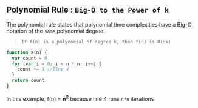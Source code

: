 ## Polynomial Rule : `Big-O to the Power of k`

The polynomial rule states that polynomial time complexities have a Big-O notation of
the `same` polynomial degree.

> `If f(n) is a polynomial of degree k, then f(n) is O(nk)`

```js
function a(n) {
  var count = 0
  for (var i = 0; i < n * n; i++) {
    count += 1 //line 4
  }
  return count
}
```

In this example, f(n) = **n<sup>2</sup>** because line 4 runs `n*n` iterations
